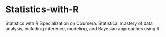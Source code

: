 # Statistics-with-R
Statistics with R Specialization on Coursera. Statistical mastery of data analysis, including inference, modeling, and Bayesian approaches using R.

